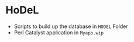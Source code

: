 # HoDeL

- Scripts to build up the database in ```HODEL``` Folder
- Perl Catalyst application in ```Myapp.wip```
